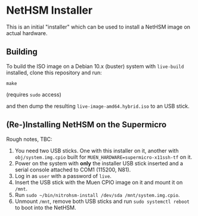 # NetHSM Installer

This is an initial "installer" which can be used to install a NetHSM image on actual hardware.

## Building

To build the ISO image on a Debian 10.x (buster) system with `live-build` installed, clone this repository and run:

```
make
```

(requires `sudo` access)

and then dump the resulting `live-image-amd64.hybrid.iso` to an USB stick.

## (Re-)Installing NetHSM on the Supermicro

Rough notes, TBC:

1. You need two USB sticks. One with this installer on it, another with `obj/system.img.cpio` built for `MUEN_HARDWARE=supermicro-x11ssh-tf` on it.
2. Power on the system with **only** the installer USB stick inserted and a serial console attached to COM1 (115200, N81).
3. Log in as `user` with a password of `live`.
4. Insert the USB stick with the Muen CPIO image on it and mount it on `/mnt`.
5. Run `sudo ~/bin/nitrohsm-install /dev/sda /mnt/system.img.cpio`.
6. Unmount `/mnt`, remove both USB sticks and run `sudo systemctl reboot` to boot into the NetHSM.

